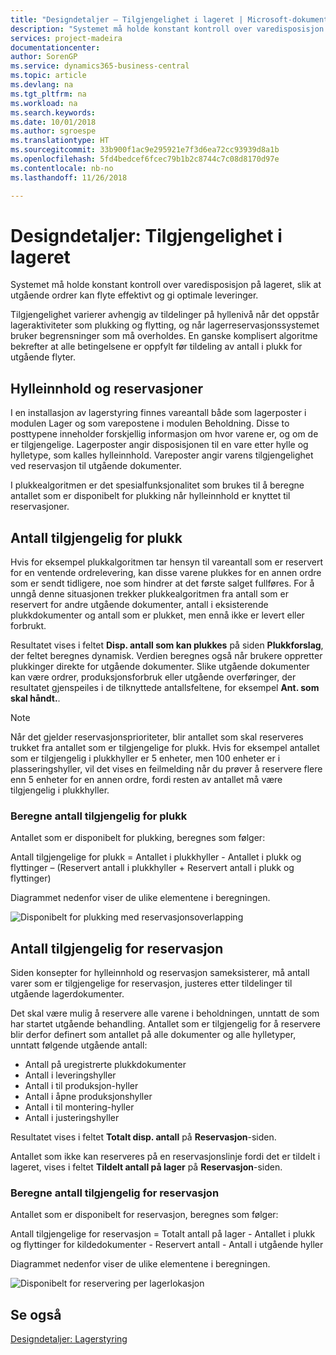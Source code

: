 ```yaml
---
title: "Designdetaljer – Tilgjengelighet i lageret | Microsoft-dokumentasjon"
description: "Systemet må holde konstant kontroll over varedisposisjon på lageret, slik at utgående ordrer kan flyte effektivt og gi optimale leveringer."
services: project-madeira
documentationcenter: 
author: SorenGP
ms.service: dynamics365-business-central
ms.topic: article
ms.devlang: na
ms.tgt_pltfrm: na
ms.workload: na
ms.search.keywords: 
ms.date: 10/01/2018
ms.author: sgroespe
ms.translationtype: HT
ms.sourcegitcommit: 33b900f1ac9e295921e7f3d6ea72cc93939d8a1b
ms.openlocfilehash: 5fd4bedcef6fcec79b1b2c8744c7c08d8170d97e
ms.contentlocale: nb-no
ms.lasthandoff: 11/26/2018

---
```

# <a name="design-details-availability-in-the-warehouse"></a>Designdetaljer: Tilgjengelighet i lageret
Systemet må holde konstant kontroll over varedisposisjon på lageret, slik at utgående ordrer kan flyte effektivt og gi optimale leveringer.  

 Tilgjengelighet varierer avhengig av tildelinger på hyllenivå når det oppstår lageraktiviteter som plukking og flytting, og når lagerreservasjonssystemet bruker begrensninger som må overholdes. En ganske komplisert algoritme bekrefter at alle betingelsene er oppfylt før tildeling av antall i plukk for utgående flyter.  

## <a name="bin-content-and-reservations"></a>Hylleinnhold og reservasjoner  
 I en installasjon av lagerstyring finnes vareantall både som lagerposter i modulen Lager og som varepostene i modulen Beholdning. Disse to posttypene inneholder forskjellig informasjon om hvor varene er, og om de er tilgjengelige. Lagerposter angir disposisjonen til en vare etter hylle og hylletype, som kalles hylleinnhold. Vareposter angir varens tilgjengelighet ved reservasjon til utgående dokumenter.  

 I plukkealgoritmen er det spesialfunksjonalitet som brukes til å beregne antallet som er disponibelt for plukking når hylleinnhold er knyttet til reservasjoner.  

## <a name="quantity-available-to-pick"></a>Antall tilgjengelig for plukk  
 Hvis for eksempel plukkalgoritmen tar hensyn til vareantall som er reservert for en ventende ordrelevering, kan disse varene plukkes for en annen ordre som er sendt tidligere, noe som hindrer at det første salget fullføres. For å unngå denne situasjonen trekker plukkealgoritmen fra antall som er reservert for andre utgående dokumenter, antall i eksisterende plukkdokumenter og antall som er plukket, men ennå ikke er levert eller forbrukt.  

 Resultatet vises i feltet **Disp. antall som kan plukkes** på siden **Plukkforslag**, der feltet beregnes dynamisk. Verdien beregnes også når brukere oppretter plukkinger direkte for utgående dokumenter. Slike utgående dokumenter kan være ordrer, produksjonsforbruk eller utgående overføringer, der resultatet gjenspeiles i de tilknyttede antallsfeltene, for eksempel **Ant. som skal håndt.**.  

> [!NOTE]  
>  Når det gjelder reservasjonsprioriteter, blir antallet som skal reserveres trukket fra antallet som er tilgjengelige for plukk. Hvis for eksempel antallet som er tilgjengelig i plukkhyller er 5 enheter, men 100 enheter er i plasseringshyller, vil det vises en feilmelding når du prøver å reservere flere enn 5 enheter for en annen ordre, fordi resten av antallet må være tilgjengelig i plukkhyller.  

### <a name="calculating-the-quantity-available-to-pick"></a>Beregne antall tilgjengelig for plukk  
 Antallet som er disponibelt for plukking, beregnes som følger:  

 Antall tilgjengelige for plukk = Antallet i plukkhyller - Antallet i plukk og flyttinger – (Reservert antall i plukkhyller + Reservert antall i plukk og flyttinger)  

 Diagrammet nedenfor viser de ulike elementene i beregningen.  

 ![Disponibelt for plukking med reservasjonsoverlapping](media/design_details_warehouse_management_availability_2.png "Disponibelt for plukking med reservasjonsoverlapping")  

## <a name="quantity-available-to-reserve"></a>Antall tilgjengelig for reservasjon  
 Siden konsepter for hylleinnhold og reservasjon sameksisterer, må antall varer som er tilgjengelige for reservasjon, justeres etter tildelinger til utgående lagerdokumenter.  

 Det skal være mulig å reservere alle varene i beholdningen, unntatt de som har startet utgående behandling. Antallet som er tilgjengelig for å reservere blir derfor definert som antallet på alle dokumenter og alle hylletyper, unntatt følgende utgående antall:  

-   Antall på uregistrerte plukkdokumenter  
-   Antall i leveringshyller  
-   Antall i til produksjon-hyller  
-   Antall i åpne produksjonshyller  
-   Antall i til montering-hyller  
-   Antall i justeringshyller  

 Resultatet vises i feltet **Totalt disp. antall** på **Reservasjon**-siden.  

 Antallet som ikke kan reserveres på en reservasjonslinje fordi det er tildelt i lageret, vises i feltet **Tildelt antall på lager** på **Reservasjon**-siden.  

### <a name="calculating-the-quantity-available-to-reserve"></a>Beregne antall tilgjengelig for reservasjon  
 Antallet som er disponibelt for reservasjon, beregnes som følger:  

 Antall tilgjengelige for reservasjon = Totalt antall på lager - Antallet i plukk og flyttinger for kildedokumenter - Reservert antall - Antall i utgående hyller  

 Diagrammet nedenfor viser de ulike elementene i beregningen.  

 ![Disponibelt for reservering per lagerlokasjon](media/design_details_warehouse_management_availability_3.png "Disponibelt for reservering per lagerlokasjon")  

## <a name="see-also"></a>Se også  
 [Designdetaljer: Lagerstyring](design-details-warehouse-management.md)

